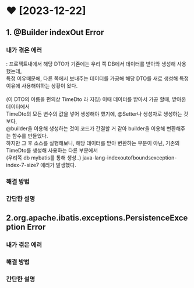 #  ❤️ [2023-12-22]
## 1. @Builder indexOut Error
### 내가 겪은 에러
: 프로젝트내에서 해당 DTO가 기존에는 우리 쪽 DB에서 데이터를 받아와 생성해 사용했는데,<br> 
특정 이유때문에, 다른 쪽에서 보내주는 데이터를 가공해 해당 DTO를 새로 생성해 특정 이유에 사용해야하는 상황이 왔다.<br><br>
(이 DTO의 이름을 편의상 TimeDto 라 지칭) 이때 데이터를 받아서 가공 할때, 받아온 데이터에서<br>
TimeDto의 모든 변수의 값을 넣어 생성해야 했기에, @Setter나 생성자로 생성하는 것보다, <br>
@builder을 이용해 생성하는 것이 코드가 간결할 거 같아 builder을 이용해 변환해주는 함수를 만들었다.<br>
하지만 그 후 소스를 실행해보니, 해당 데이터를 받아 변환하는 부분이 아닌, 기존의 TimeDto를 생성해 사용하는 다른 부분에서<br>
(우리쪽 db mybatis를 통해 생성..) java-lang-indexoutofboundsexception-index-7-size7 에러가 발생했다. <br>
### 해결 방법

### 간단한 설명

## 2.org.apache.ibatis.exceptions.PersistenceException Error
### 내가 겪은 에러

### 해결 방법

### 간단한 설명

